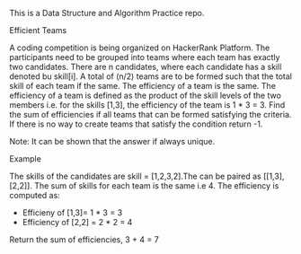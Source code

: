 This is a Data Structure and Algorithm Practice repo.

Efficient Teams

A coding competition is being organized on HackerRank Platform. The participants need to be grouped into teams where each team has exactly two candidates.
There are n candidates, where each candidate has a skill denoted bu skill[i]. A total of (n/2) teams are to be formed such that the total skill of each team if the same. The efficiency of a team is the same. The efficiency of a team is defined as the product of the skill levels of the two members i.e. for the skills [1,3], the efficiency of the team is 1 \* 3 = 3. Find the sum of efficiencies if all teams that can be formed satisfying the criteria. If there is no way to create teams that satisfy the condition return -1.

Note: It can be shown that the answer if always unique.

Example

The skills of the candidates are skill = [1,2,3,2].The can be paired as [[1,3], [2,2]]. The sum of skills for each team is the same i.e 4. The efficiency is computed as:

- Efficieny of [1,3]= 1 \* 3 = 3
- Efficiency of [2,2] = 2 \* 2 = 4

Return the sum of efficiencies, 3 + 4 = 7
